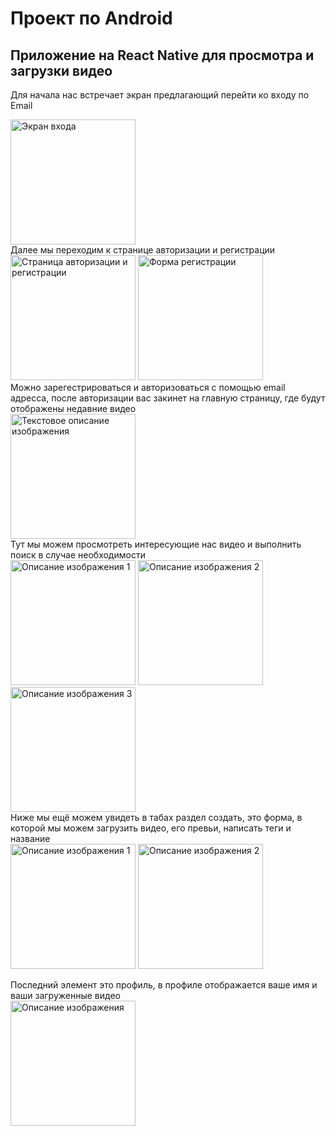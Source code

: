 # Проект по Android
## Приложение на React Native для просмотра и загрузки видео

Для начала нас встречает экран предлагающий перейти ко входу по Email

<img src="https://github.com/user-attachments/assets/2ffac7e3-33ed-46ca-866f-69f38cb26275" alt="Экран входа" width="200" />
<br/>
Далее мы переходим к странице авторизации и регистрации
<br/>

<img src="https://github.com/user-attachments/assets/e8e3577e-d1a0-4ea9-b264-4006d698cd3c" alt="Страница авторизации и регистрации" width="200" />
<img src="https://github.com/user-attachments/assets/d3430d09-5a36-4835-b7da-790c0fd4a750" alt="Форма регистрации" width="200" />
<br/>
Можно зарегестрироваться и авторизоваться с помощью email адресса, после авторизации вас закинет на главную страницу, где будут отображены недавние видео
<br/>
<img src="https://github.com/user-attachments/assets/335d24d1-37ef-4f3f-9eb5-fa0876700822" alt="Текстовое описание изображения" width="200" />
<br/>
Тут мы можем просмотреть интересующие нас видео и выполнить поиск в случае необходимости
<br/>

<img src="https://github.com/user-attachments/assets/29bf815b-8408-41e1-9a7c-adc41aa61813" alt="Описание изображения 1" width="200" />
<img src="https://github.com/user-attachments/assets/243e92cd-956e-4451-8457-9e8fdda27043" alt="Описание изображения 2" width="200" />
<img src="https://github.com/user-attachments/assets/7acf2ad0-d03f-4f3b-bd4e-ab0053eaf618" alt="Описание изображения 3" width="200" />
<br/>
Ниже мы ещё можем увидеть в табах раздел создать, это форма, в которой мы можем загрузить видео, его превьи, написать теги и название
<br/>
<img src="https://github.com/user-attachments/assets/8d28cd11-0562-4f8e-8d37-d9303dbcec91" alt="Описание изображения 1" width="200" />
<img src="https://github.com/user-attachments/assets/c1c59d0c-2cfe-4d7a-af6b-fceacba58200" alt="Описание изображения 2" width="200" />

<br/>

Последний элемент это профиль, в профиле отображается ваше имя и ваши загруженные видео
<br/>
<img src="https://github.com/user-attachments/assets/38417c22-456a-4f80-b2fa-c909b3693367" alt="Описание изображения" width="200" />



